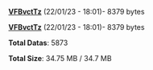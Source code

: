 [**VFBvctTz**](/data/VFBvctTz.txt) (22/01/23 - 18:01)- 8379 bytes

[**VFBvctTz**](/data/VFBvctTz.txt) (22/01/23 - 18:01)- 8379 bytes

**Total Datas**: 5873

**Total Size**: 34.75 MB / 34.7 MB